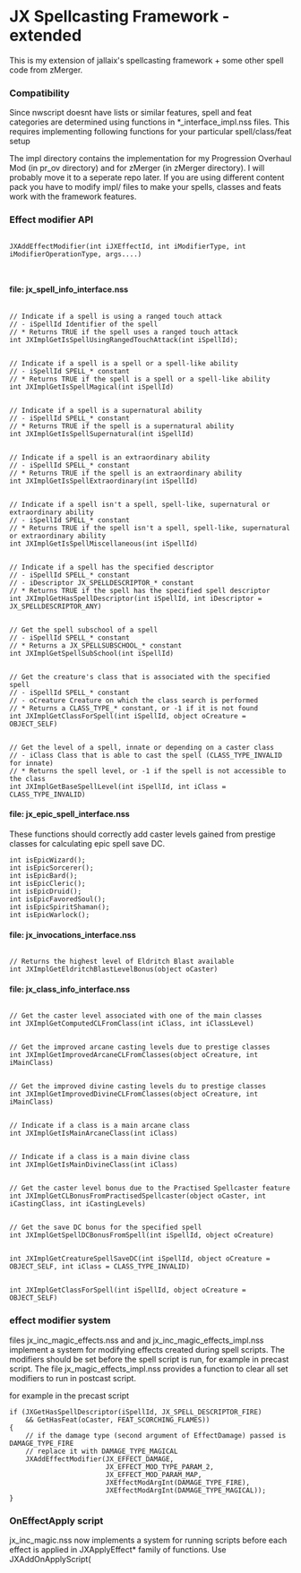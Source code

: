 # JX Spellcasting Framework - extended

This is my extension of jallaix's spellcasting framework + some other spell code from zMerger.

### Compatibility

Since nwscript doesnt have lists or similar features, spell and feat categories are determined using functions in *_interface_impl.nss files. This requires implementing following functions for your particular spell/class/feat setup

The impl directory contains the implementation for my Progression Overhaul Mod (in pr_ov directory) and for zMerger (in zMerger directory). I will probably move it to a seperate repo later. If you are using different content pack you have to modify impl/ files to make your spells, classes and feats work with the framework features.



### Effect modifier API



``` nwscript

JXAddEffectModifier(int iJXEffectId, int iModifierType, int iModifierOperationType, args....)



```



#### file: jx_spell_info_interface.nss



``` nwscript

// Indicate if a spell is using a ranged touch attack
// - iSpellId Identifier of the spell
// * Returns TRUE if the spell uses a ranged touch attack
int JXImplGetIsSpellUsingRangedTouchAttack(int iSpellId);


// Indicate if a spell is a spell or a spell-like ability
// - iSpellId SPELL_* constant
// * Returns TRUE if the spell is a spell or a spell-like ability
int JXImplGetIsSpellMagical(int iSpellId)


// Indicate if a spell is a supernatural ability
// - iSpellId SPELL_* constant
// * Returns TRUE if the spell is a supernatural ability
int JXImplGetIsSpellSupernatural(int iSpellId)


// Indicate if a spell is an extraordinary ability
// - iSpellId SPELL_* constant
// * Returns TRUE if the spell is an extraordinary ability
int JXImplGetIsSpellExtraordinary(int iSpellId)


// Indicate if a spell isn't a spell, spell-like, supernatural or extraordinary ability
// - iSpellId SPELL_* constant
// * Returns TRUE if the spell isn't a spell, spell-like, supernatural or extraordinary ability
int JXImplGetIsSpellMiscellaneous(int iSpellId)


// Indicate if a spell has the specified descriptor
// - iSpellId SPELL_* constant
// - iDescriptor JX_SPELLDESCRIPTOR_* constant
// * Returns TRUE if the spell has the specified spell descriptor
int JXImplGetHasSpellDescriptor(int iSpellId, int iDescriptor = JX_SPELLDESCRIPTOR_ANY)


// Get the spell subschool of a spell
// - iSpellId SPELL_* constant
// * Returns a JX_SPELLSUBSCHOOL_* constant
int JXImplGetSpellSubSchool(int iSpellId)


// Get the creature's class that is associated with the specified spell
// - iSpellId SPELL_* constant
// - oCreature Creature on which the class search is performed
// * Returns a CLASS_TYPE_* constant, or -1 if it is not found
int JXImplGetClassForSpell(int iSpellId, object oCreature = OBJECT_SELF)


// Get the level of a spell, innate or depending on a caster class
// - iClass Class that is able to cast the spell (CLASS_TYPE_INVALID for innate)
// * Returns the spell level, or -1 if the spell is not accessible to the class
int JXImplGetBaseSpellLevel(int iSpellId, int iClass = CLASS_TYPE_INVALID)
```



#### file: jx_epic_spell_interface.nss

These functions should correctly add caster levels gained from prestige classes for calculating epic spell save DC.

``` nwscript
int isEpicWizard();
int isEpicSorcerer();
int isEpicBard();
int isEpicCleric();
int isEpicDruid();
int isEpicFavoredSoul();
int isEpicSpiritShaman();
int isEpicWarlock();
```



#### file: jx_invocations_interface.nss

``` nwscript

// Returns the highest level of Eldritch Blast available
int JXImplGetEldritchBlastLevelBonus(object oCaster)
```



#### file: jx_class_info_interface.nss

``` nwscript

// Get the caster level associated with one of the main classes
int JXImplGetComputedCLFromClass(int iClass, int iClassLevel)


// Get the improved arcane casting levels due to prestige classes
int JXImplGetImprovedArcaneCLFromClasses(object oCreature, int iMainClass)


// Get the improved divine casting levels du to prestige classes
int JXImplGetImprovedDivineCLFromClasses(object oCreature, int iMainClass)


// Indicate if a class is a main arcane class
int JXImplGetIsMainArcaneClass(int iClass)


// Indicate if a class is a main divine class
int JXImplGetIsMainDivineClass(int iClass)


// Get the caster level bonus due to the Practised Spellcaster feature
int JXImplGetCLBonusFromPractisedSpellcaster(object oCaster, int iCastingClass, int iCastingLevels)


// Get the save DC bonus for the specified spell
int JXImplGetSpellDCBonusFromSpell(int iSpellId, object oCreature)


int JXImplGetCreatureSpellSaveDC(int iSpellId, object oCreature = OBJECT_SELF, int iClass = CLASS_TYPE_INVALID)


int JXImplGetClassForSpell(int iSpellId, object oCreature = OBJECT_SELF)
```



### effect modifier system

files jx_inc_magic_effects.nss and and jx_inc_magic_effects_impl.nss implement a system for modifying effects created during spell scripts. The modifiers should be set before the spell script is run, for example in precast script. The file jx_magic_effects_impl.nss provides a function to clear all set modifiers to run in postcast script.


for example in the precast script

``` nwscript
if (JXGetHasSpellDescriptor(iSpellId, JX_SPELL_DESCRIPTOR_FIRE)
    && GetHasFeat(oCaster, FEAT_SCORCHING_FLAMES))
{
    // if the damage type (second argument of EffectDamage) passed is DAMAGE_TYPE_FIRE
    // replace it with DAMAGE_TYPE_MAGICAL
    JXAddEffectModifier(JX_EFFECT_DAMAGE,
                        JX_EFFECT_MOD_TYPE_PARAM_2,
                        JX_EFFECT_MOD_PARAM_MAP,
                        JXEffectModArgInt(DAMAGE_TYPE_FIRE),
                        JXEffectModArgInt(DAMAGE_TYPE_MAGICAL));
}
```



### OnEffectApply script

jx_inc_magic.nss now implements a system for running scripts before each effect is applied in JXApplyEffect* family of functions. Use JXAddOnApplyScript(<script name>) to add your script

``` nwscript
JXAddOnApplyScript(string sScriptName, iIndex=0, iOverride=FALSE);
```
